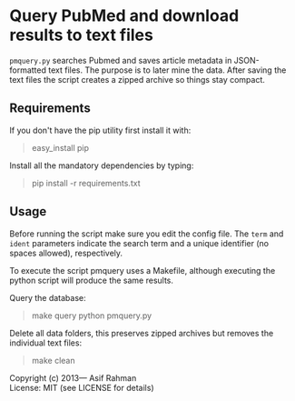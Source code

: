 # Query PubMed and download results to text files

`pmquery.py` searches Pubmed and saves article metadata in JSON-formatted text files. The purpose is to later mine the data. After saving the text files the script creates a zipped archive so things stay compact.

## Requirements

If you don't have the pip utility first install it with:
> easy_install pip

Install all the mandatory dependencies by typing:
> pip install -r requirements.txt

## Usage
Before running the script make sure you edit the config file. The `term` and `ident` parameters indicate the search term and a unique identifier (no spaces allowed), respectively.

To execute the script pmquery uses a Makefile, although executing the python script will produce the same results.

Query the database:

> make query
> python pmquery.py

Delete all data folders, this preserves zipped archives but removes the individual text files:

> make clean

Copyright (c) 2013— Asif Rahman  
License: MIT (see LICENSE for details)
